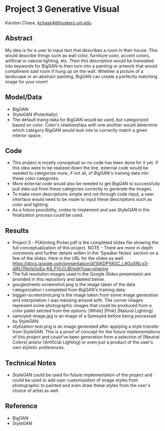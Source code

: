 # Project 3 Generative Visual

Karston Chase, kchase4@huskers.unl.edu

## Abstract

My idea is for a user to input text that describes a room in their house. This would describe things such as wall color, furniture color, accent colors, artificial or natural lighting, etc. Then this description would be translated into keywords for BigGAN to then turn into a painting or artwork that would compliment said room if hung up on the wall. Whether a picture of a landscape or an abstract painting, BigGAN can create a perfectly matching image for your room!

## Model/Data

- BigGAN
- StyleGAN (Potentially)
- The default traing data for BigGAN would be used, but categorized based on color. Color's relationships with one another would determine which category BigGAN would look into to correctly match a given interior space.

## Code

- This project is mostly conceptual so no code has been done for it yet. If this idea were to be realized down the line, external code would be needed to categorize more, if not all, of BigGAN's training data into these color categories.
- More external code would also be needed to get BigGAN to successfully pull data out from these categories correctly to generate the images.
- To make room descriptions simple and not through code input, a user interface would need to be made to input these descriptions such as color and lighting.
- As a future possibility, codes to implement and use StyleGAN in the finalization process could be used.

## Results

- Project 3 - P(AI)nting Picker.pdf is the completed slides file showing the full conceptualization of this project. NOTE - There are more in depth comments and further details witten in the 'Speaker Notes' section on a few of the slides. Here is the URL for the slides as well: https://docs.google.com/presentation/d/10KDPYAGC_L8GuXNLg3-djRU7NnlsOoEa-K6_FVLCLBI/edit?usp=sharing
- The full resolution images used in the Google Slides presentaion are provided in this repository and labeled below.
- googlesheets-screenshot.png is the image taken of the data categorization I completed from BigGAN's training data.
- biggan-screenshot.png is the image taken from some image generation and interpolation I was messing around with. The corner images represent some photographic images that could be produced from a color pallet selcted from the options: [White] [Pink] [Natural Lighting]
- samoyed-image.jpg is an image of a Samoyed before being processed by StyleGAN.
- stylization-test.png is an image generated after applying a style transfer from StyleGAN. This is a proof of concept for the future implementations of this project and could've been generation from a selection of [Neutral Colors] and/or [Artificial Lighting] or even just a product of the user's own stylistic preferences.

## Technical Notes

- StyleGAN could be used for future implementation of the project and could be used to add user customization of image styles from photographic to painted and even draw these styles from the user's choice of artist as well.

## Reference

- BigGAN
- StyleGAN
